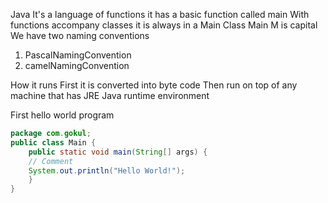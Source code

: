 Java
It's a language of functions it has a basic function called main
With functions accompany classes
it is always in a Main Class
Main M is capital
We have two naming conventions
1. PascalNamingConvention
2. camelNamingConvention

How it runs
First it is converted into byte code
Then run on top of any machine that has JRE Java runtime environment

First hello world program
```java
package com.gokul;
public class Main {
    public static void main(String[] args) {
    // Comment
    System.out.println("Hello World!");
    }
}
```

